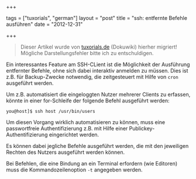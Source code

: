 +++

tags = ["tuxorials", "german"]
layout = "post"
title = "ssh: entfernte Befehle ausführen"
date = "2012-12-31"

+++

>
> Dieser Artikel wurde von [tuxorials.de](http://tuxorials.de) (Dokuwiki) hierher migriert!
> Mögliche Darstellungsfehler bitte ich zu entschuldigen.
>


Ein interessantes Feature am SSH-CLient ist die Möglichkeit der
Ausführung entfernter Befehle, ohne sich dabei interaktiv anmelden zu
müssen. Dies ist z.B. für Backup-Zwecke notwendig, die zeitgesteuert mit
Hilfe von `cron` ausgeführt werden.

Um z.B. automatisiert die eingeloggten Nutzer mehrerer Clients zu
erfassen, könnte in einer for-Schleife der folgende Befehl ausgeführt
werden:

```
you@host]$ ssh host /usr/bin/users
```

Um diesen Vorgang wirklich automatisieren zu können, muss eine
passwortfreie Authentifizierung z.B. mit Hilfe einer
Publickey-Authentifizierung eingerichtet werden.

Es können dabei jegliche Befehle ausgeführt werden, die mit den
jeweiligen Rechten des Nutzers ausgeführt werden können.

Bei Befehlen, die eine Bindung an ein Terminal erfordern (wie Editoren)
muss die Kommandozeilenoption `-t` angegeben werden.
